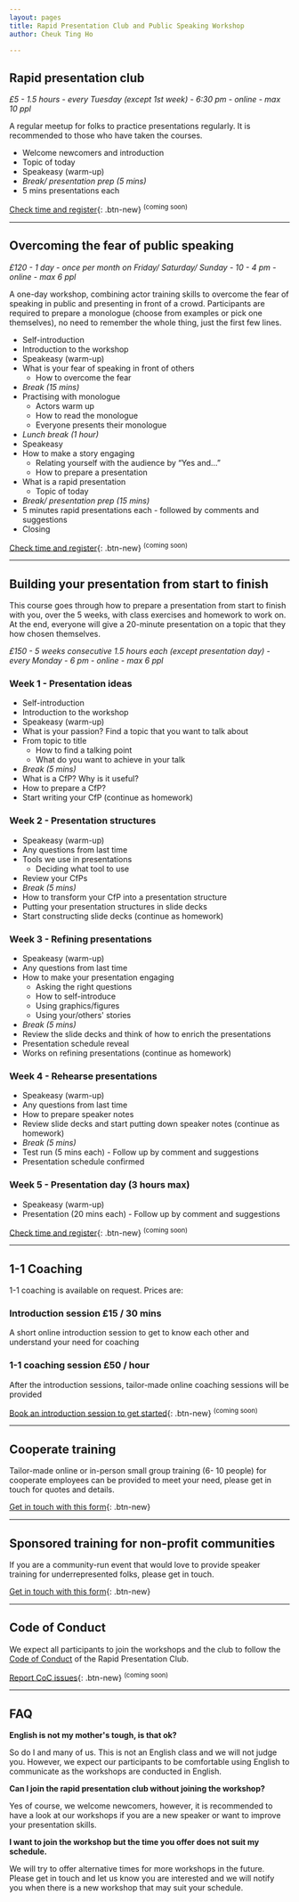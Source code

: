 ```yaml
---
layout: pages
title: Rapid Presentation Club and Public Speaking Workshop
author: Cheuk Ting Ho

---
```


## Rapid presentation club


*£5 - 1.5 hours - every Tuesday (except 1st week) - 6:30 pm - online - max 10 ppl*

A regular meetup for folks to practice presentations regularly. It is recommended to those who have taken the courses.

- Welcome newcomers and introduction
- Topic of today
- Speakeasy (warm-up)
- *Break/ presentation prep (5 mins)*
- 5 mins presentations each

[Check time and register](/){: .btn-new} <sup>(coming soon)</sup>

---

## Overcoming the fear of public speaking

*£120 - 1 day - once per month on Friday/ Saturday/ Sunday - 10 - 4 pm - online - max 6 ppl*

A one-day workshop, combining actor training skills to overcome the fear of speaking in public and presenting in front of a crowd. Participants are required to prepare a monologue (choose from examples or pick one themselves), no need to remember the whole thing, just the first few lines.

- Self-introduction
- Introduction to the workshop
- Speakeasy (warm-up)
- What is your fear of speaking in front of others
  - How to overcome the fear
- *Break (15 mins)*
- Practising with monologue
  - Actors warm up
  - How to read the monologue
  - Everyone presents their monologue
- *Lunch break (1 hour)*
- Speakeasy
- How to make a story engaging
  - Relating yourself with the audience by “Yes and…”
  - How to prepare a presentation
- What is a rapid presentation
  - Topic of today
- *Break/ presentation prep (15 mins)*
- 5 minutes rapid presentations each - followed by comments and suggestions
- Closing

[Check time and register](/){: .btn-new} <sup>(coming soon)</sup>

---

## Building your presentation from start to finish

This course goes through how to prepare a presentation from start to finish with you, over the 5 weeks, with class exercises and homework to work on. At the end, everyone will give a 20-minute presentation on a topic that they how chosen themselves.

*£150 - 5 weeks consecutive 1.5 hours each (except presentation day) - every Monday - 6 pm - online - max 6 ppl*

### Week 1 - Presentation ideas

- Self-introduction
- Introduction to the workshop
- Speakeasy (warm-up)
- What is your passion? Find a topic that you want to talk about
- From topic to title
  - How to find a talking point
  - What do you want to achieve in your talk
- *Break (5 mins)*
- What is a CfP? Why is it useful?
- How to prepare a CfP?
- Start writing your CfP (continue as homework)

### Week 2 - Presentation structures

- Speakeasy (warm-up)
- Any questions from last time
- Tools we use in presentations
  - Deciding what tool to use
- Review your CfPs
- *Break (5 mins)*
- How to transform your CfP into a presentation structure
- Putting your presentation structures in slide decks
- Start constructing slide decks (continue as homework)

### Week 3 - Refining presentations

- Speakeasy (warm-up)
- Any questions from last time
- How to make your presentation engaging
  - Asking the right questions
  - How to self-introduce
  - Using graphics/figures
  - Using your/others' stories
- *Break (5 mins)*
- Review the slide decks and think of how to enrich the presentations
- Presentation schedule reveal
- Works on refining presentations (continue as homework)


### Week 4 - Rehearse presentations

- Speakeasy (warm-up)
- Any questions from last time
- How to prepare speaker notes
- Review slide decks and start putting down speaker notes (continue as homework)
- *Break (5 mins)*
- Test run (5 mins each) - Follow up by comment and suggestions
- Presentation schedule confirmed

### Week 5 - Presentation day (3 hours max)

- Speakeasy (warm-up)
- Presentation (20 mins each) - Follow up by comment and suggestions

[Check time and register](/){: .btn-new} <sup>(coming soon)</sup>

---

## 1-1 Coaching

1-1 coaching is available on request. Prices are:

### Introduction session £15 / 30 mins
A short online introduction session to get to know each other and understand your need for coaching

### 1-1 coaching session £50 / hour
After the introduction sessions, tailor-made online coaching sessions will be provided

[Book an introduction session to get started](/){: .btn-new} <sup>(coming soon)</sup>

---

## Cooperate training

Tailor-made online or in-person small group training (6- 10 people) for cooperate employees can be provided to meet your need, please get in touch for quotes and details.

[Get in touch with this form](/contact.html){: .btn-new}

---

## Sponsored training for non-profit communities

If you are a community-run event that would love to provide speaker training for underrepresented folks, please get in touch.

[Get in touch with this form](/contact.html){: .btn-new}

---

## Code of Conduct

We expect all participants to join the workshops and the club to follow the [Code of Conduct](/coc.html) of the Rapid Presentation Club.

[Report CoC issues](/){: .btn-new} <sup>(coming soon)</sup>

---

## FAQ

**English is not my mother's tough, is that ok?**

So do I and many of us. This is not an English class and we will not judge you. However, we expect our participants to be comfortable using English to communicate as the workshops are conducted in English.


**Can I join the rapid presentation club without joining the workshop?**

Yes of course, we welcome newcomers, however, it is recommended to have a look at our workshops if you are a new speaker or want to improve your presentation skills.


**I want to join the workshop but the time you offer does not suit my schedule.**

We will try to offer alternative times for more workshops in the future. Please get in touch and let us know you are interested and we will notify you when there is a new workshop that may suit your schedule.
